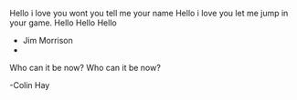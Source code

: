 Hello i love you wont you tell me your name
Hello i love you let me jump in your game. 
Hello 
Hello Hello

- Jim Morrison
- 
Who can it be now?
Who can it be now?

-Colin Hay
